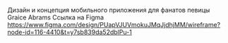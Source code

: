 Дизайн и концепция мобильного приложения для фанатов певицы Graice Abrams
Ссылка на Figma https://www.figma.com/design/PUapVJUVmokuJMqJjdhjMM/wireframe?node-id=116-4410&t=y7sb839da52dblPu-1
